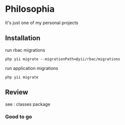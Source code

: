 # Philosophia

It's just one of my personal projects

## Installation

run rbac migrations

```
php yii migrate --migrationPath=@yii/rbac/migrations
```

run application migrations

```
php yii migrate
```

## Review

see : classes package

### Good to go